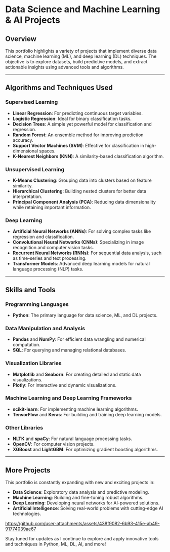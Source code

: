# **Data Science and Machine Learning & AI Projects**

## **Overview**
This portfolio highlights a variety of projects that implement diverse data science, machine learning (ML), and deep learning (DL) techniques. The objective is to explore datasets, build predictive models, and extract actionable insights using advanced tools and algorithms.  

---

## **Algorithms and Techniques Used**
### **Supervised Learning**
- **Linear Regression**: For predicting continuous target variables.
- **Logistic Regression**: Ideal for binary classification tasks.
- **Decision Trees**: A simple yet powerful model for classification and regression.
- **Random Forest**: An ensemble method for improving prediction accuracy.
- **Support Vector Machines (SVM)**: Effective for classification in high-dimensional spaces.
- **K-Nearest Neighbors (KNN)**: A similarity-based classification algorithm.

### **Unsupervised Learning**
- **K-Means Clustering**: Grouping data into clusters based on feature similarity.
- **Hierarchical Clustering**: Building nested clusters for better data interpretation.
- **Principal Component Analysis (PCA)**: Reducing data dimensionality while retaining important information.

### **Deep Learning**
- **Artificial Neural Networks (ANNs)**: For solving complex tasks like regression and classification.
- **Convolutional Neural Networks (CNNs)**: Specializing in image recognition and computer vision tasks.
- **Recurrent Neural Networks (RNNs)**: For sequential data analysis, such as time-series and text processing.
- **Transformer Models**: Advanced deep learning models for natural language processing (NLP) tasks.

---

## **Skills and Tools**
### **Programming Languages**
- **Python**: The primary language for data science, ML, and DL projects.

### **Data Manipulation and Analysis**
- **Pandas** and **NumPy**: For efficient data wrangling and numerical computation.
- **SQL**: For querying and managing relational databases.

### **Visualization Libraries**
- **Matplotlib** and **Seaborn**: For creating detailed and static data visualizations.
- **Plotly**: For interactive and dynamic visualizations.

### **Machine Learning and Deep Learning Frameworks**
- **scikit-learn**: For implementing machine learning algorithms.
- **TensorFlow** and **Keras**: For building and training deep learning models.

### **Other Libraries**
- **NLTK** and **spaCy**: For natural language processing tasks.
- **OpenCV**: For computer vision projects.
- **XGBoost** and **LightGBM**: For optimizing gradient boosting algorithms.

---

## **More Projects**
This portfolio is constantly expanding with new and exciting projects in:
- **Data Science**: Exploratory data analysis and predictive modeling.
- **Machine Learning**: Building and fine-tuning robust algorithms.
- **Deep Learning**: Developing neural networks for AI-powered solutions.
- **Artificial Intelligence**: Solving real-world problems with cutting-edge AI technologies.
  


https://github.com/user-attachments/assets/438f9082-6b93-415e-ab49-91774039ae67





Stay tuned for updates as I continue to explore and apply innovative tools and techniques in Python, ML, DL, AI, and more!
